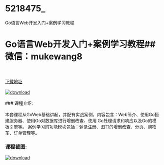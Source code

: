 # 5218475_
Go语言Web开发入门+案例学习教程
# Go语言Web开发入门+案例学习教程## 微信：mukewang8
<br/></br>[下载地址](http://www.36tz.cn/article/5218475 "下载地址")
<br/></br>[![download](http://36tz.cn/muke_img/2021_02_1-54-300x190.png "下载地址")](http://www.36tz.cn/article/5218475 "下载地址")
<br/></br>### 课程介绍:<br/></br>本套课程从GoWeb基础讲起，并配有实战案例，内容包含：Web简介、使用Go搭建服务器、使用Go对数据库进行增删改查、使用 Go处理请求和响应以及Go的模板引擎等。
案例学习的功能模块包括：登录注册、图书的增删改查、分页、购物车、订单管理等。

### 课程截图:
[![download](http://36tz.cn/muke_img/2021_02_2-58.png "下载地址")](http://www.36tz.cn/article/5218475 "下载地址")
